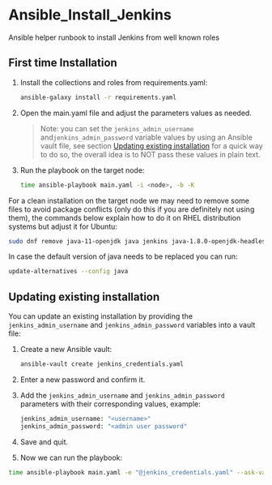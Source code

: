 # Ansible_Install_Jenkins

Ansible helper runbook to install Jenkins from well known roles

## First time Installation

1. Install the collections and roles from requirements.yaml:

    ```bash
    ansible-galaxy install -r requirements.yaml
    ```

1. Open the main.yaml file and adjust the parameters values as needed.
    >Note: you can set the `jenkins_admin_username` and`jenkins_admin_password` variable values by using an Ansible vault file, see section [Updating existing installation](#updating-existing-installation) for a quick way to do so, the overall idea is to NOT pass these values in plain text.

1. Run the playbook on the target node:

    ```bash
    time ansible-playbook main.yaml -i <node>, -b -K
    ```

For a clean installation on the target node we may need to remove some files to avoid package conflicts (only do this if you are definitely not using them), the commands below explain how to do it on RHEL distribution systems but adjust it for Ubuntu: 

```bash
sudo dnf remove java-11-openjdk java jenkins java-1.8.0-openjdk-headless -y ; sudo dnf clean all ; sudo dnf clean packages ; sudo rm -rf /var/lib/jenkins /opt/jenkins-cli.jar
```

In case the default version of java needs to be replaced you can run:

```bash
update-alternatives --config java
```

## Updating existing installation

You can update an existing installation by providing the `jenkins_admin_username` and `jenkins_admin_password` variables into a vault file:

1. Create a new Ansible vault:

    ```bash
    ansible-vault create jenkins_credentials.yaml
    ```

1. Enter a new password and confirm it.
1. Add the `jenkins_admin_username` and `jenkins_admin_password` parameters with their corresponding values, example:

    ```bash
    jenkins_admin_username: "<username>"
    jenkins_admin_password: "<admin user password"
    ```

1. Save and quit.
1. Now we can run the playbook:

```bash
time ansible-playbook main.yaml -e "@jenkins_credentials.yaml" --ask-vault-pass -i <node>, -b -K
```

